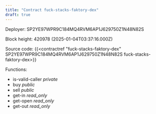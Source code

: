 ```yaml
---
title: "Contract fuck-stacks-faktory-dex"
draft: true
---
```

Deployer: SP2YE97WPR9C184MQ4RVM6AP1J629750Z1N48N82S


 



Block height: 420978 (2025-01-04T03:37:16.000Z)

Source code: {{<contractref "fuck-stacks-faktory-dex" SP2YE97WPR9C184MQ4RVM6AP1J629750Z1N48N82S fuck-stacks-faktory-dex>}}

Functions:

* is-valid-caller _private_
* buy _public_
* sell _public_
* get-in _read_only_
* get-open _read_only_
* get-out _read_only_
